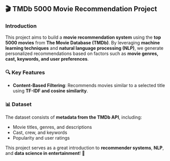 ## 🎬 TMDb 5000 Movie Recommendation Project  

### Introduction  
This project aims to build a **movie recommendation system** using the **top 5000 movies** from **The Movie Database (TMDb)**. By leveraging **machine learning techniques** and **natural language processing (NLP)**, we generate personalized recommendations based on factors such as **movie genres, cast, keywords, and user preferences**.  

### 🔍 Key Features  
- **Content-Based Filtering**: Recommends movies similar to a selected title using **TF-IDF and cosine similarity**.  

### 📊 Dataset  
The dataset consists of **metadata from the TMDb API**, including:  
- Movie titles, genres, and descriptions  
- Cast, crew, and keywords  
- Popularity and user ratings  

This project serves as a great introduction to **recommender systems**, **NLP**, and **data science in entertainment**! 🚀  
